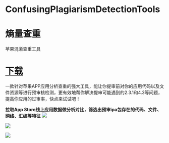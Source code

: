 # ConfusingPlagiarismDetectionTools
# 熵量查重
苹果混淆查重工具

# [下载](https://apps.apple.com/cn/app/%E7%86%B5%E9%87%8F%E6%9F%A5%E9%87%8D/id6499198040?mt=12) 
一款针对苹果APP应用分析查重的强大工具，能让你提审前对你的应用代码以及文件资源等进行预审核检测，更有效地帮你解决提审可能遇到的2.3.1和4.3等问题，提高你应用的过审率，快点来试试吧！

**拉取App Store线上应用数据做分析对比，筛选出预审ipa包存在的代码、文件、网络、汇编等特征**
![](http://mi.guoshaohao.com/third_image/hao/fslfjsd20240510105906.jpg)

![](http://mi.guoshaohao.com/third_image/hao/sdfjaksgpu20240510110001.jpg)

![](http://mi.guoshaohao.com/third_image/hao/weotuojgd20240510110013.jpg)
